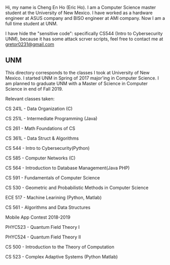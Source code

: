 Hi, my name is Cheng En Ho (Eric Ho). I am a Computer Science master student at the University of New Mexico. I have worked as a hardware engineer at ASUS company and BISO engineer at AMI company. Now I am a full time student at UNM.




I have hide the "sensitive code": specifically CS544 (Intro to Cybersecurity UNM), because it has some attack scrver scripts, feel free to contact me at gretor0231@gmail.com

## UNM ##
This directory corresponds to the classes I took at University of New Mexico. I started UNM in Spring of 2017 major'ing in Computer Science. I am planned to graduate UNM with a Master of Science in Computer Science in end of Fall 2019.

Relevant classes taken:


CS 241L - Data Organization (C)

CS 251L - Intermediate Programming (Java)

CS 261  - Math Foundations of CS

CS 361L - Data Struct & Algorithms

CS 544  - Intro to Cybersecurity(Python)

CS 585  - Computer Networks (C)

CS 564  - Introduction to Database Management(Java PHP)

CS 591  - Fundamentals of Computer Science

CS 530  - Geometric and Probabilistic Methods in Computer Science

ECE 517 - Machine Learining (Python, Matlab)

CS 561  - Algorithms and Data Structures 

Mobile App Contest 2018-2019

PHYC523 - Quantum Field Theory I

PHYC524 - Quantum Field Theory II

CS 500  - Introduction to the Theory of Computation

CS 523  - Complex Adaptive Systems (Python Matlab)
